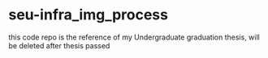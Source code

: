 # seu-infra_img_process
this code repo is the reference of my Undergraduate graduation thesis, will be deleted after thesis passed
